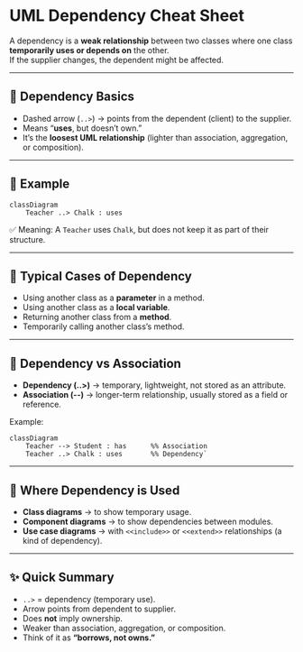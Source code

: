 # UML Dependency Cheat Sheet

A dependency is a **weak relationship** between two classes where one class **temporarily uses or depends on** the other.  
If the supplier changes, the dependent might be affected.

---

## 🔹 Dependency Basics

- Dashed arrow (`..>`) → points from the dependent (client) to the supplier.
- Means “**uses**, but doesn’t own.”
- It’s the **loosest UML relationship** (lighter than association, aggregation, or composition).

---

## 🔹 Example
```
classDiagram
	Teacher ..> Chalk : uses
```

✅ Meaning: A `Teacher` uses `Chalk`, but does not keep it as part of their structure.

---

## 🔹 Typical Cases of Dependency

- Using another class as a **parameter** in a method.
- Using another class as a **local variable**.
- Returning another class from a **method**.
- Temporarily calling another class’s method.

---

## 🔹 Dependency vs Association

- **Dependency (..>)** → temporary, lightweight, not stored as an attribute.
- **Association (--)** → longer-term relationship, usually stored as a field or reference.

Example:
```
classDiagram
    Teacher --> Student : has      %% Association
    Teacher ..> Chalk : uses       %% Dependency`
```

---

## 🔹 Where Dependency is Used

- **Class diagrams** → to show temporary usage.
- **Component diagrams** → to show dependencies between modules.
- **Use case diagrams** → with `<<include>>` or `<<extend>>` relationships (a kind of dependency).

---

## ✨ Quick Summary

- `..>` = dependency (temporary use).
- Arrow points from dependent to supplier.
- Does **not** imply ownership.
- Weaker than association, aggregation, or composition.
- Think of it as **“borrows, not owns.”**